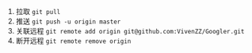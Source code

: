 1. 拉取 `git pull `
2. 推送 `git push -u origin master `
3. 关联远程 `git remote add origin git@github.com:VivenZZ/Googler.git `
4. 断开远程  `git remote remove origin`
